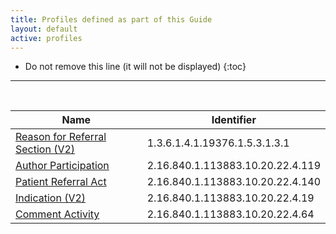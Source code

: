 ```yaml
---
title: Profiles defined as part of this Guide
layout: default
active: profiles
---
```


<!-- { :.no_toc } -->

<!-- TOC  the css styling for this is \pages\assets\css\project.css under 'markdown-toc'-->

* Do not remove this line (it will not be displayed)
{:toc}

<!-- end TOC -->

---
<br />

<table>
  <thead>
    <tr>
      <th>Name</th>
      <th>Identifier</th>
    </tr>
  </thead>
  <tbody>
    <tr><td><a href="StructureDefinition-1.3.6.1.4.1.19376.1.5.3.1.3.1.html">Reason for Referral Section (V2)</a></td><td>1.3.6.1.4.1.19376.1.5.3.1.3.1</td></tr>
    <tr><td><a href="StructureDefinition-2.16.840.1.113883.10.20.22.4.119.html">Author Participation</a></td><td>2.16.840.1.113883.10.20.22.4.119</td></tr>
    <tr><td><a href="StructureDefinition-2.16.840.1.113883.10.20.22.4.140.html">Patient Referral Act</a></td><td>2.16.840.1.113883.10.20.22.4.140</td></tr>
    <tr><td><a href="StructureDefinition-2.16.840.1.113883.10.20.22.4.19.html">Indication (V2)</a></td><td>2.16.840.1.113883.10.20.22.4.19</td></tr>
    <tr><td><a href="StructureDefinition-2.16.840.1.113883.10.20.22.4.64.html">Comment Activity</a></td><td>2.16.840.1.113883.10.20.22.4.64</td></tr>

  </tbody>
</table>